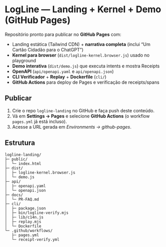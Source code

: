 # LogLine — Landing + Kernel + Demo (GitHub Pages)

Repositório pronto para publicar no **GitHub Pages** com:
- Landing estática (Tailwind CDN) + **narrativa completa** (inclui “Um Cartão Cidadão para o ChatGPT”)
- **Kernel para browser** (`dist/logline-kernel.browser.js`) usado no playground
- **Demo interativa** (`dist/demo.js`) que executa intents e mostra Receipts
- **OpenAPI** (`api/openapi.yaml` e `api/openapi.json`)
- **CLI Verificador** + **Replay** + **Dockerfile** (`cli/`)
- **GitHub Actions** para deploy de Pages e verificação de receipts/spans

## Publicar
1. Crie o repo `logline-landing` no GitHub e faça push deste conteúdo.
2. Vá em **Settings → Pages** e selecione **GitHub Actions** (o workflow `pages.yml` já está incluso).
3. Acesse a URL gerada em *Environments → github-pages*.

## Estrutura
```
logline-landing/
├─ public/
│  └─ index.html
├─ dist/
│  ├─ logline-kernel.browser.js
│  └─ demo.js
├─ api/
│  ├─ openapi.yaml
│  └─ openapi.json
├─ docs/
│  └─ PR-FAQ.md
├─ cli/
│  ├─ package.json
│  ├─ bin/logline-verify.mjs
│  ├─ lib/c14n.js
│  ├─ replay.mjs
│  └─ Dockerfile
└─ .github/workflows/
   ├─ pages.yml
   └─ receipt-verify.yml
```
